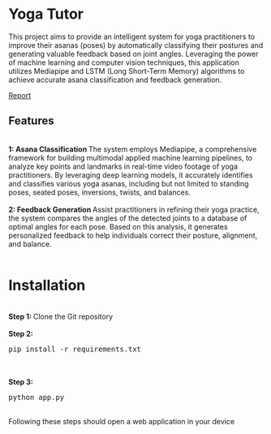 # Yoga Tutor
<p>This project aims to provide an intelligent system for yoga practitioners to improve their asanas (poses) by automatically classifying their postures and generating valuable feedback based on joint angles. Leveraging the power of machine learning and computer vision techniques, this application utilizes Mediapipe and LSTM (Long Short-Term Memory) algorithms to achieve accurate asana classification and feedback generation. </p><a href= 'https://github.com/Bipin38/Final-project/blob/master/Report.pdf'> Report</a>

## Features
<br />
<b>1: Asana Classification </b> The system employs Mediapipe, a comprehensive framework for building multimodal applied machine learning pipelines, to analyze key points and landmarks in real-time video footage of yoga practitioners. By leveraging deep learning models, it accurately identifies and classifies various yoga asanas, including but not limited to standing poses, seated poses, inversions, twists, and balances.
<br />
<br/>
<b> 2: Feedback Generation </b> Assist practitioners in refining their yoga practice, the system compares the angles of the detected joints to a database of optimal angles for each pose. Based on this analysis, it generates personalized feedback to help individuals correct their posture, alignment, and balance.

<br />
<br/>


# Installation 
<br />
<b>Step 1: </b> Clone the Git repository 
<br />
<br/>
<b>Step 2: </b> <pre>pip install -r requirements.txt</pre>
<br />
<br/>
<b>Step 3: </b><pre>python app.py</pre> 
<br/>
Following these steps should open a web application in your device 
